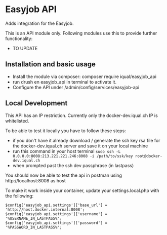 # Easyjob API

Adds integration for the Easyjob.

This is an API module only. Following modules use this to provide further functionality:

* TO UPDATE

## Installation and basic usage

* Install the module via composer: composer require iqual/easyjob_api
* run drush en easyjob_api in terminal to activate it.
* Configure the API under /admin/config/services/easyjob-api

## Local Development

This API has an IP restriction.
Currently only the docker-dev.iqual.ch IP is whitelisted.

To be able to test it locally you have to follow these steps:

*  if you don't have it already download / generate the ssh key rsa file for the docker-dev.iqual.ch server and save it on your local machine
* run this command in your host terminal
`sudo ssh -L 0.0.0.0:8008:213.221.221.246:8008 -i /path/to/ssk/key root@docker-dev.iqual.ch`
* when prompted past the ssh dev passphrase (in lastpass)

You should now be able to test the api in postman using http://localhost:8008 as host

To make it work inside your container, update your settings.local.php with the following:

```
$config['easyjob_api.settings']['base_url'] = 'http://host.docker.internal:8008';
$config['easyjob_api.settings']['username'] = '%USERNAME_IN_LASTPASS%';
$config['easyjob_api.settings']['password'] = '%PASSWORD_IN_LASTPASS%';
```